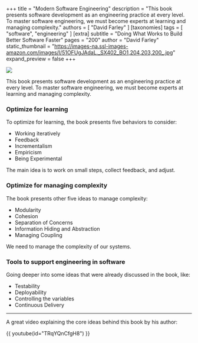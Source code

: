 +++
title = "Modern Software Engineering"
description = "This book presents software development as an engineering practice at every level. To master software engineering, we must become experts at learning and managing complexity."
authors = [ "David Farley" ]
[taxonomies]
tags = [ "software", "engineering" ]
[extra]
subtitle = "Doing What Works to Build Better Software Faster"
pages = "200"
author = "David Farley"
static_thumbnail = "https://images-na.ssl-images-amazon.com/images/I/51OFUgJAdaL._SX402_BO1,204,203,200_.jpg"
expand_preview = false
+++

<img border="0" src="https://images-na.ssl-images-amazon.com/images/I/51OFUgJAdaL._SX402_BO1,204,203,200_.jpg" >

<!-- more -->

This book presents software development as an engineering practice at every level. 
To master software engineering, we must become experts at learning and managing complexity.

### Optimize for learning

To optimize for learning, the book presents five behaviors to consider:

- Working iteratively
- Feedback
- Incrementalism
- Empiricism
- Being Experimental

The main idea is to work on small steps, collect feedback, and adjust.

### Optimize for managing complexity

The book presents other five ideas to manage complexity:

- Modularity
- Cohesion
- Separation of Concerns
- Information Hiding and Abstraction
- Managing Coupling

We need to manage the complexity of our systems.

### Tools to support engineering in software

Going deeper into some ideas that were already discussed in the book, like:

- Testability
- Deployability
- Controlling the variables
- Continuous Delivery

--- 

A great video explaining the core ideas behind this book by his author:

{{ youtube(id="TRqYQnCfgH8") }}
